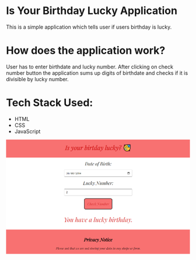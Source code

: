 <h1>Is Your Birthday Lucky Application</h1>
This is a simple application which tells user if users birthday is lucky.

<h1>How does the application work?</h1>
User has to enter birthdate and lucky number. After clicking on check number button the application sums up digits of birthdate and checks if it is divisible by lucky number.

<h1>Tech Stack Used:</h1>
<ul>
    <li>HTML</li>
    <li>CSS</li>
    <li>JavaScript</li>
</ul>

<img src="/images/IsYourBirthdayLucky.PNG">